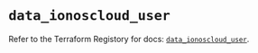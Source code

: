 # `data_ionoscloud_user`

Refer to the Terraform Registory for docs: [`data_ionoscloud_user`](https://www.terraform.io/docs/providers/ionoscloud/d/user).
